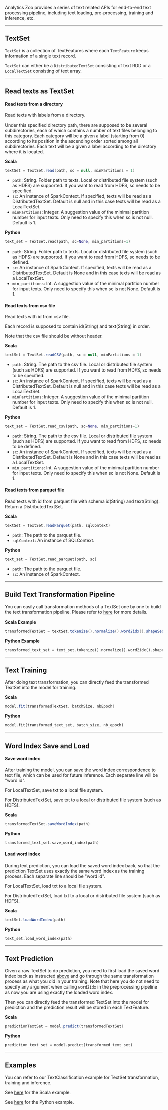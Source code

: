 Analytics Zoo provides a series of text related APIs for end-to-end text processing pipeline,
including text loading, pre-processing, training and inference, etc.

---
## **TextSet**
`TextSet` is a collection of TextFeatures where each `TextFeature` keeps information of a single text record.

`TextSet` can either be a `DistributedTextSet` consisting of text RDD or a `LocalTextSet` consisting of text array.

---
## **Read texts as TextSet**

#### **Read texts from a directory**
Read texts with labels from a directory.

Under this specified directory path, there are supposed to be several subdirectories, each of which contains a number of text files belonging to this category. 
Each category will be a given a label (starting from 0) according to its position in the ascending order sorted among all subdirectories. 
Each text will be a given a label according to the directory where it is located.

**Scala**
```scala
textSet = TextSet.read(path, sc = null, minPartitions = 1)
```

* `path`: String. Folder path to texts. Local or distributed file system (such as HDFS) are supported. If you want to read from HDFS, sc needs to be specified.
* `sc`: An instance of SparkContext. If specified, texts will be read as a DistributedTextSet. 
Default is null and in this case texts will be read as a LocalTextSet. 
* `minPartitions`: Integer. A suggestion value of the minimal partition number for input texts.
Only need to specify this when sc is not null. Default is 1.


**Python**
```python
text_set = TextSet.read(path, sc=None, min_partitions=1)
```

* `path`: String. Folder path to texts. Local or distributed file system (such as HDFS) are supported. If you want to read from HDFS, sc needs to be defined.
* `sc`: An instance of SparkContext. If specified, texts will be read as a DistributedTextSet. 
Default is None and in this case texts will be read as a LocalTextSet. 
* `min_partitions`: Int. A suggestion value of the minimal partition number for input texts.
Only need to specify this when sc is not None. Default is 1.


#### **Read texts from csv file**
Read texts with id from csv file.

Each record is supposed to contain id(String) and text(String) in order.

Note that the csv file should be without header.

**Scala**
```scala
textSet = TextSet.readCSV(path, sc = null, minPartitions = 1)
```

* `path`: String. The path to the csv file. Local or distributed file system (such as HDFS) are supported. If you want to read from HDFS, sc needs to be specified.
* `sc`: An instance of SparkContext. If specified, texts will be read as a DistributedTextSet. 
Default is null and in this case texts will be read as a LocalTextSet. 
* `minPartitions`: Integer. A suggestion value of the minimal partition number for input texts.
Only need to specify this when sc is not null. Default is 1.

**Python**
```python
text_set = TextSet.read_csv(path, sc=None, min_partitions=1)
```

* `path`: String. The path to the csv file. Local or distributed file system (such as HDFS) are supported. If you want to read from HDFS, sc needs to be defined.
* `sc`: An instance of SparkContext. If specified, texts will be read as a DistributedTextSet. 
Default is None and in this case texts will be read as a LocalTextSet. 
* `min_partitions`: Int. A suggestion value of the minimal partition number for input texts.
Only need to specify this when sc is not None. Default is 1.


#### **Read texts from parquet file**
Read texts with id from parquet file with schema id(String) and text(String). Return a DistributedTextSet.

**Scala**
```scala
textSet = TextSet.readParquet(path, sqlContext)
```

* `path`: The path to the parquet file.
* `sqlContext`: An instance of SQLContext.

**Python**
```python
text_set = TextSet.read_parquet(path, sc)
```

* `path`: The path to the parquet file.
* `sc`: An instance of SparkContext.


---
## **Build Text Transformation Pipeline**
You can easily call transformation methods of a TextSet one by one to build the text transformation pipeline. Please refer to [here](../APIGuide/FeatureEngineering/text/#textset-transformations) for more details.

**Scala Example**
```scala
transformedTextSet = textSet.tokenize().normalize().word2idx().shapeSequence(len).generateSample()
```

**Python Example**
```python
transformed_text_set = text_set.tokenize().normalize().word2idx().shape_sequence(len).generate_sample()
```


---
## **Text Training**
After doing text transformation, you can directly feed the transformed TextSet into the model for training.

**Scala**
```scala
model.fit(transformedTextSet, batchSize, nbEpoch)
```

**Python**
```python
model.fit(transformed_text_set, batch_size, nb_epoch)
```

---
## **Word Index Save and Load**

#### **Save word index**
After training the model, you can save the word index correspondence to text file, which can be used for future inference. Each separate line will be "word id".

For LocalTextSet, save txt to a local file system.

For DistributedTextSet, save txt to a local or distributed file system (such as HDFS).

**Scala**
```scala
transformedTextSet.saveWordIndex(path)
```

**Python**
```python
transformed_text_set.save_word_index(path)
```

#### **Load word index**

During text prediction, you can load the saved word index back, so that the prediction TextSet uses exactly the same word index as the training process. Each separate line should be "word id".

For LocalTextSet, load txt to a local file system.

For DistributedTextSet, load txt to a local or distributed file system (such as HDFS).

**Scala**
```scala
textSet.loadWordIndex(path)
```

**Python**
```python
text_set.load_word_index(path)
```

---
## **Text Prediction**
Given a raw TextSet to do prediction, you need to first load the saved word index back as instructed [above](#load-word-index) and go through the same transformation
process as what you did in your training. Note that here you do not need to specify any argument when calling `word2idx` in the preprocessing pipeline as now you are using exactly
the loaded word index.

Then you can directly feed the transformed TextSet into the model for prediction and the prediction result will be stored in each TextFeature.

**Scala**
```scala
predictionTextSet = model.predict(transformedTextSet)
```

**Python**
```python
prediction_text_set = model.predict(transformed_text_set)
```


---
## **Examples**
You can refer to our TextClassification example for TextSet transformation, training and inference.

See [here](https://github.com/intel-analytics/analytics-zoo/tree/master/zoo/src/main/scala/com/intel/analytics/zoo/examples/textclassification) for the Scala example.

See [here](https://github.com/intel-analytics/analytics-zoo/tree/master/pyzoo/zoo/examples/textclassification) for the Python example.
